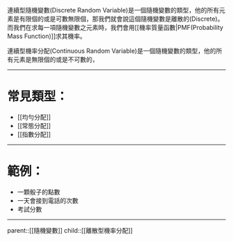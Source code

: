 連續型隨機變數(Discrete Random Variable)是一個隨機變數的類型，他的所有元素是有限個的或是可數無限個，那我們就會說這個隨機變數是離散的(Discrete)。而我們在求每一項隨機變數之元素時，我們會用[[機率質量函數|PMF(Probability Mass Function)]]求其機率。

連續型機率分配(Continuous Random Variable)是一個隨機變數的類型，他的所有元素是無限個的或是不可數的，
- - -
# 常見類型：
- [[均勻分配]]
- [[常態分配]]
- [[指數分配]]
- - -
# 範例：
- 一顆骰子的點數
- 一天會接到電話的次數
- 考試分數
- - - 
parent::[[隨機變數]]
child::[[離散型機率分配]]